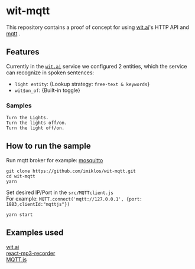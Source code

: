 # wit-mqtt
  This repository contains a proof of concept for using [wit.ai](https://wit.ai/)'s HTTP API and [mqtt](https://github.com/mqttjs/MQTT.js)
.
## Features
Currently in the [`wit.ai`](https://wit.ai/) service we configured 2 entities, which the service can recognize in spoken sentences:

  * `light entity`: {Lookup strategy: `free-text & keywords`}
  * `wit$on_of`: {Built-in toggle}
### Samples
  ```
  Turn the Lights.
  Turn the lights off/on.
  Turn the light off/on.
  ```

## How to run the sample
Run mqtt broker for example: [mosquitto](https://mosquitto.org/)


```
git clone https://github.com/imiklos/wit-mqtt.git
cd wit-mqtt
yarn
```
Set desired IP/Port in the `src/MQTTclient.js`  
For example:
`MQTT.connect('mqtt://127.0.0.1', {port: 1883,clientId:"mqttjs"})`

```
yarn start
```
## Examples used
[wit.ai](https://wit.ai/)  
[react-mp3-recorder](https://github.com/transitive-bullshit/react-mp3-recorder)  
[MQTT.js](https://github.com/mqttjs/MQTT.js)
